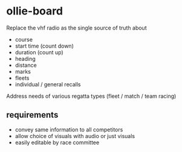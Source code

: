 # ollie-board
Replace the vhf radio as the single source of truth about  
- course  
- start time (count down)  
- duration (count up)  
- heading  
- distance  
- marks  
- fleets  
- individual / general recalls  

Address needs of various regatta types (fleet / match / team racing)

## requirements

- convey same information to all competitors  
- allow choice of visuals with audio or just visuals  
- easily editable by race committee  
